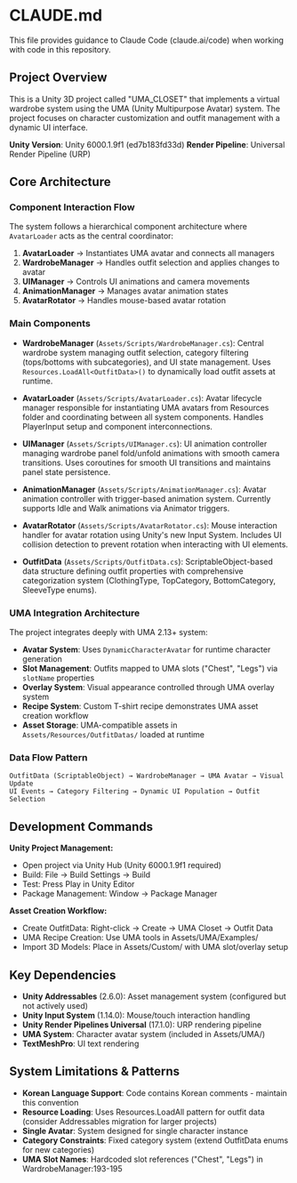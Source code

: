 # CLAUDE.md

This file provides guidance to Claude Code (claude.ai/code) when working with code in this repository.

## Project Overview

This is a Unity 3D project called "UMA_CLOSET" that implements a virtual wardrobe system using the UMA (Unity Multipurpose Avatar) system. The project focuses on character customization and outfit management with a dynamic UI interface.

**Unity Version**: Unity 6000.1.9f1 (ed7b183fd33d)
**Render Pipeline**: Universal Render Pipeline (URP)

## Core Architecture

### Component Interaction Flow

The system follows a hierarchical component architecture where `AvatarLoader` acts as the central coordinator:

1. **AvatarLoader** → Instantiates UMA avatar and connects all managers
2. **WardrobeManager** → Handles outfit selection and applies changes to avatar
3. **UIManager** → Controls UI animations and camera movements
4. **AnimationManager** → Manages avatar animation states
5. **AvatarRotator** → Handles mouse-based avatar rotation

### Main Components

- **WardrobeManager** (`Assets/Scripts/WardrobeManager.cs`): Central wardrobe system managing outfit selection, category filtering (tops/bottoms with subcategories), and UI state management. Uses `Resources.LoadAll<OutfitData>()` to dynamically load outfit assets at runtime.

- **AvatarLoader** (`Assets/Scripts/AvatarLoader.cs`): Avatar lifecycle manager responsible for instantiating UMA avatars from Resources folder and coordinating between all system components. Handles PlayerInput setup and component interconnections.

- **UIManager** (`Assets/Scripts/UIManager.cs`): UI animation controller managing wardrobe panel fold/unfold animations with smooth camera transitions. Uses coroutines for smooth UI transitions and maintains panel state persistence.

- **AnimationManager** (`Assets/Scripts/AnimationManager.cs`): Avatar animation controller with trigger-based animation system. Currently supports Idle and Walk animations via Animator triggers.

- **AvatarRotator** (`Assets/Scripts/AvatarRotator.cs`): Mouse interaction handler for avatar rotation using Unity's new Input System. Includes UI collision detection to prevent rotation when interacting with UI elements.

- **OutfitData** (`Assets/Scripts/OutfitData.cs`): ScriptableObject-based data structure defining outfit properties with comprehensive categorization system (ClothingType, TopCategory, BottomCategory, SleeveType enums).

### UMA Integration Architecture

The project integrates deeply with UMA 2.13+ system:
- **Avatar System**: Uses `DynamicCharacterAvatar` for runtime character generation
- **Slot Management**: Outfits mapped to UMA slots ("Chest", "Legs") via `slotName` properties
- **Overlay System**: Visual appearance controlled through UMA overlay system
- **Recipe System**: Custom T-shirt recipe demonstrates UMA asset creation workflow
- **Asset Storage**: UMA-compatible assets in `Assets/Resources/OutfitDatas/` loaded at runtime

### Data Flow Pattern

```
OutfitData (ScriptableObject) → WardrobeManager → UMA Avatar → Visual Update
UI Events → Category Filtering → Dynamic UI Population → Outfit Selection
```

## Development Commands

**Unity Project Management:**
- Open project via Unity Hub (Unity 6000.1.9f1 required)
- Build: File → Build Settings → Build
- Test: Press Play in Unity Editor
- Package Management: Window → Package Manager

**Asset Creation Workflow:**
- Create OutfitData: Right-click → Create → UMA Closet → Outfit Data
- UMA Recipe Creation: Use UMA tools in Assets/UMA/Examples/
- Import 3D Models: Place in Assets/Custom/ with UMA slot/overlay setup

## Key Dependencies

- **Unity Addressables** (2.6.0): Asset management system (configured but not actively used)
- **Unity Input System** (1.14.0): Mouse/touch interaction handling
- **Unity Render Pipelines Universal** (17.1.0): URP rendering pipeline
- **UMA System**: Character avatar system (included in Assets/UMA/)
- **TextMeshPro**: UI text rendering

## System Limitations & Patterns

- **Korean Language Support**: Code contains Korean comments - maintain this convention
- **Resource Loading**: Uses Resources.LoadAll pattern for outfit data (consider Addressables migration for larger projects)
- **Single Avatar**: System designed for single character instance
- **Category Constraints**: Fixed category system (extend OutfitData enums for new categories)
- **UMA Slot Names**: Hardcoded slot references ("Chest", "Legs") in WardrobeManager:193-195